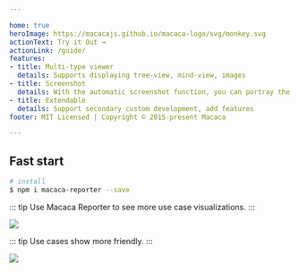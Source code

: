 ```yaml
---

home: true
heroImage: https://macacajs.github.io/macaca-logo/svg/monkey.svg
actionText: Try it Out →
actionLink: /guide/
features:
- title: Multi-type viewer
  details: Supports displaying tree-view, mind-view, images
- title: Screenshot
  details: With the automatic screenshot function, you can portray the complete link
- title: Extendable
  details: Support secondary custom development, add features
footer: MIT Licensed | Copyright © 2015-present Macaca

---
```


## Fast start

```bash
# install
$ npm i macaca-reporter --save
```

::: tip
Use Macaca Reporter to see more use case visualizations.
:::

![](http://wx4.sinaimg.cn/large/6d308bd9gy1fivuatxep5j21kw13dgs6.jpg)

::: tip
Use cases show more friendly.
:::

![](http://wx3.sinaimg.cn/large/6d308bd9gy1fivtfos9r5j21kw130af7.jpg)
